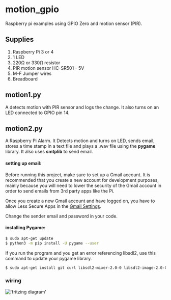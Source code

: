 # motion_gpio
Raspberry pi examples using GPIO Zero and motion sensor (PIR). 

## Supplies
1. Raspberry Pi 3 or 4
2. 1 LED
3. 220Ω or 330Ω resistor
4. PIR motion sensor HC-SR501 - 5V
5. M-F Jumper wires
6. Breadboard

## motion1.py
A detects motion with PIR sensor and logs the change. It also turns on an LED connected to GPIO pin 14. 

## motion2.py
A Raspberry Pi Alarm. It Detects motion and turns on LED, sends email, stores a time stamp in a text file and plays a .wav file using the **pygame** library. It also uses **smtplib** to send email.

#### setting up email:
Before running this project, make sure to set up a Gmail account. It is recommended that you create a new account for development purposes, mainly because you will need to lower the security of the Gmail account in order to send emails from 3rd party apps like the Pi.

Once you create a new Gmail account and have logged on, you have to allow Less Secure Apps in the [Gmail Settings](https://myaccount.google.com/lesssecureapps?pli=1&rapt=AEjHL4N6zWFHhA4gF-QIN2rc4STkrg9-4IRTuyZh_sDTSVr707HuxQnbHAr2qqWQZP5oc47S7EEDFVG0DgFR58hQJm7w2xClvg). 

Change the sender email and password in your code.

#### installing Pygame:
````bash
$ sudo apt-get update
$ python3 -m pip install -U pygame --user
````

If you run the program and you get an error referencing libsdl2, use this command to update your pygame library.
````bash
$ sudo apt-get install git curl libsdl2-mixer-2.0-0 libsdl2-image-2.0-0 libsdl2-2.0-0

````

### wiring
!['fritzing diagram'](https://i.imgur.com/MTdryvE.png)

